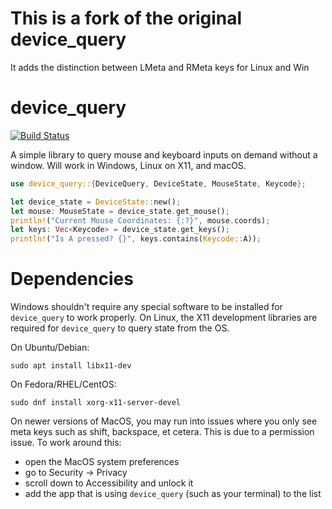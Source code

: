 # This is a fork of the original device_query
It adds the distinction between LMeta and RMeta keys for Linux and Win



# device_query

[![Build Status](https://travis-ci.org/ostrosco/device_query.svg?branch=master)](https://travis-ci.org/ostrosco/device_query)

A simple library to query mouse and keyboard inputs on demand without a window.
Will work in Windows, Linux on X11, and macOS.

```Rust
use device_query::{DeviceQuery, DeviceState, MouseState, Keycode};

let device_state = DeviceState::new();
let mouse: MouseState = device_state.get_mouse();
println!("Current Mouse Coordinates: {:?}", mouse.coords);
let keys: Vec<Keycode> = device_state.get_keys();
println!("Is A pressed? {}", keys.contains(Keycode::A));
```

# Dependencies

Windows shouldn't require any special software to be installed for `device_query` to work properly.
On Linux, the X11 development libraries are required for `device_query` to query state from the OS.

On Ubuntu/Debian:
```
sudo apt install libx11-dev
```

On Fedora/RHEL/CentOS:
```
sudo dnf install xorg-x11-server-devel
```

On newer versions of MacOS, you may run into issues where you only see meta keys such as shift,
backspace, et cetera. This is due to a permission issue. To work around this:

* open the MacOS system preferences
* go to Security -> Privacy
* scroll down to Accessibility and unlock it
* add the app that is using `device_query` (such as your terminal) to the list
